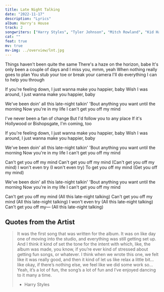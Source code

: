 ```yaml
---
title: Late Night Talking
date: "2022-11-17"
description: "Lyrics"
album: Harry's House
track: 2
songwriters: ["Harry Styles", "Tyler Johnson", "Mitch Rowland", "Kid Harpoon"]
cat: ""
feat: true
mv: true
mv-img: ../overview/lnt.jpg
---
```


<p className="verse-one">
Things haven't been quite the same
There's a haze on the horizon, babe
It's only been a couple of days and I miss you, mmm, yeah
When nothing really goes to plan
You stub your toe or break your camera
I'll do everything I can to help you through
</p>
<p className="pre-chorus">
If you're feeling down, I just wanna make you happier, baby
Wish I was around, I just wanna make you happier, baby
</p>
<p className="chorus">
We've been doin' all this late-night talkin'
'Bout anything you want until the morning
Now you're in my life
I can't get you off my mind
</p>
<p className="verse-two">
I've never been a fan of change
But I'd follow you to any place
If it's Hollywood or Bishopsgate, I'm coming, too
</p>
<p className="pre-chorus">
If you're feeling down, I just wanna make you happier, baby
Wish I was around, I just wanna make you happiеr, baby
</p>
<p className="chorus">
We've been doin' all this late-night talkin'
'Bout anything you want until thе morning
Now you're in my life
I can't get you off my mind
</p>
<p className="post-chorus">
Can't get you off my mind
Can't get you off my mind (Can't get you off my mind)
I won't even try (I won't even try)
To get you off my mind (Get you off my mind)
</p>
<p className="chorus">
We've been doin' all this late-night talkin'
'Bout anything you want until the morning
Now you're in my life
I can't get you off my mind
</p>
<p className="post-chorus">
Can't get you off my mind (All this late-night talking)
Can't get you off my mind (All this late-night talking)
I won't even try (All this late-night talking)
Can't get you off my— (All this late-night talking)
</p>

## Quotes from the Artist

<blockquote cite="https://www.instagram.com/reel/CewLOZBDUpX/?igshid=YmMyMTA2M2Y=">
It was the first song that was written for the album. It was on like day one of moving into the studio, and everything was still getting set up. And I think it kind of set the tone for the intent with which, like, the album was made, you know, if you’re ever kind of stressed about getting fun songs, or whatever. I think when we wrote this one, we felt like it was really good, and then it kind of let us like relax a little bit… like okay, if there’s nothing else, we feel like we did some work so… Yeah, it’s a lot of fun, the song’s a lot of fun and I’ve enjoyed dancing to it many a time.

- Harry Styles
</blockquote>
